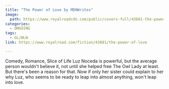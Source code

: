 ```yaml
---
title: "The Power of Love by MDHWrites"
image:
  path: https://www.royalroadcdn.com/public/covers-full/43681-the-power-of-love.jpg
categories:
  - ONGOING
tags:
  - GL/WLW
link: https://www.royalroad.com/fiction/43681/the-power-of-love

---
```

Comedy, Romance, Slice of Life
Luz Noceda is powerful, but the average person wouldn't believe it, not until she helped free The Owl Lady at least. But there's been a reason for that. Now if only her sister could explain to her why Luz, who seems to be ready to leap into almost anything, won't leap into love.

